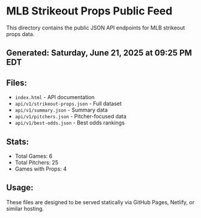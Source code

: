# MLB Strikeout Props Public Feed

This directory contains the public JSON API endpoints for MLB strikeout props data.

## Generated: Saturday, June 21, 2025 at 09:25 PM EDT

## Files:
- `index.html` - API documentation
- `api/v1/strikeout-props.json` - Full dataset
- `api/v1/summary.json` - Summary data
- `api/v1/pitchers.json` - Pitcher-focused data  
- `api/v1/best-odds.json` - Best odds rankings

## Stats:
- Total Games: 6
- Total Pitchers: 25
- Games with Props: 4

## Usage:
These files are designed to be served statically via GitHub Pages, Netlify, or similar hosting.
